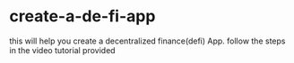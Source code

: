 # create-a-de-fi-app
this will help you create a decentralized finance(defi) App.
follow the steps in the video tutorial provided
